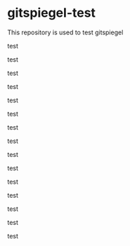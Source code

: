 # gitspiegel-test

This repository is used to test gitspiegel

test

test

test

test

test

test

test

test

test

test

test

test

test

test

test
